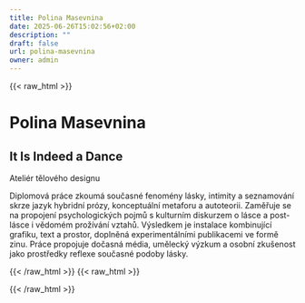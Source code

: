 ```yaml
---
title: Polina Masevnina
date: 2025-06-26T15:02:56+02:00
description: ""
draft: false
url: polina-masevnina
owner: admin
---
```

{{< raw_html >}}
<h1>Polina Masevnina</h1>
<h2>It Is Indeed a Dance</h2>
<p>Ateli&eacute;r tělov&eacute;ho designu</p>
<p>Diplomov&aacute; pr&aacute;ce zkoum&aacute; současn&eacute; fenom&eacute;ny l&aacute;sky, intimity a seznamov&aacute;n&iacute; skrze jazyk hybridn&iacute; pr&oacute;zy, konceptu&aacute;ln&iacute; metaforu a autoteorii. Zaměřuje se na propojen&iacute; psychologick&yacute;ch pojmů s kulturn&iacute;m diskurzem o l&aacute;sce a post-l&aacute;sce i vědom&eacute;m prož&iacute;v&aacute;n&iacute; vztahů. V&yacute;sledkem je instalace kombinuj&iacute;c&iacute; grafiku, text a prostor, doplněn&aacute; experiment&aacute;ln&iacute;mi publikacemi ve formě zinu. Pr&aacute;ce propojuje dočasn&aacute; m&eacute;dia, uměleck&yacute; v&yacute;zkum a osobn&iacute; zku&scaron;enost jako prostředky reflexe současn&eacute; podoby l&aacute;sky.</p>
{{< /raw_html >}}
<!-- SECTION BREAK -->
{{< raw_html >}}

{{< /raw_html >}}
